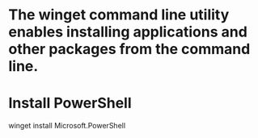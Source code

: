# The winget command line utility enables installing applications and other packages from the command line.

# Install PowerShell
winget install Microsoft.PowerShell